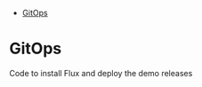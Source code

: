 <!-- START doctoc generated TOC please keep comment here to allow auto update -->
<!-- DON'T EDIT THIS SECTION, INSTEAD RE-RUN doctoc TO UPDATE -->

- [GitOps](#gitops)

<!-- END doctoc generated TOC please keep comment here to allow auto update -->

# GitOps

Code to install Flux and deploy the demo releases
